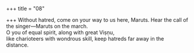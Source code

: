 +++
title = "08"

+++
Without hatred, come on your way to us here, Maruts. Hear the call of  the singer—Maruts on the march.  
O you of equal spirit, along with great Viṣṇu,  
like charioteers with wondrous skill, keep hatreds far away in the  
distance.  